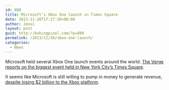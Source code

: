 ```yaml
---
id: 880
title: Microsoft’s Xbox One launch in Times Square
date: 2013-11-26T17:27:50+00:00
author: Jenxi
layout: post
guid: http://bakingpixel.com/?p=880
permalink: /2013/11/26/xbox-one-launch/
categories:
  - News
---
```

Microsoft held several Xbox One launch events around the world. [The Verge reports on the biggest event held in New York City’s Times Square](http://www.theverge.com/2013/11/22/5132732/microsoft-takes-over-times-square-xbox-one-launch-photos).

It seems like Microsoft is still willing to pump in money to generate revenue, [despite losing $2 billion to the Xbox platform](http://bakingpixel.com/2013/11/microsoft-earnings-losses/).